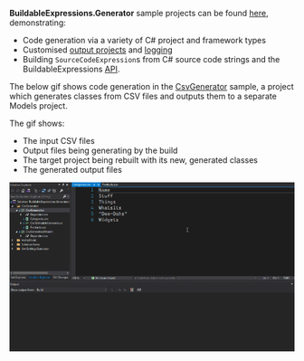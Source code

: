 **BuildableExpressions.Generator** sample projects can be found 
[here](https://github.com/agileobjects/BuildableExpressions/tree/master/BuildableExpressions.Generator.Samples),
demonstrating:

- Code generation via a variety of C# project and framework types
- Customised [output projects](/generating-code/Configuration/#code-generation-target-project) and
  [logging](/generating-code/Configuration/#logging)
- Building `SourceCodeExpression`s from C# source code strings and the BuildableExpressions [API](/api/).

The below gif shows code generation in the 
[CsvGenerator](https://github.com/agileobjects/BuildableExpressions/tree/master/BuildableExpressions.Generator.Samples/CsvGenerator) 
sample, a project which generates classes from CSV files and outputs them to a separate Models project.

The gif shows:

- The input CSV files
- Output files being generating by the build
- The target project being rebuilt with its new, generated classes
- The generated output files

![CsvGenerator](https://github.com/agileobjects/BuildableExpressions/blob/master/BuildableExpressions.Generator.Samples/CsvGenerator/CsvGenerator.gif)